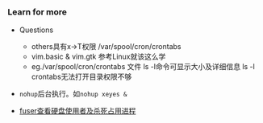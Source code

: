 



#
### Learn for more
- Questions
  - others具有x->T权限 /var/spool/cron/crontabs
  - vim.basic & vim.gtk
    参考Linux就该这么学
  - eg./var/spool/cron/crontabs 文件
    ls -l命令可显示大小及详细信息
    ls -l crontabs无法打开目录权限不够

- `nohup`后台执行。如`nohup xeyes &`
- [fuser查看硬盘使用者及杀死占用进程](https://www.cnblogs.com/ding2016/p/9605526.html)
